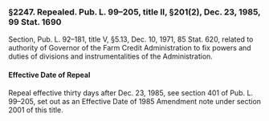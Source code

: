 ### §2247. Repealed. Pub. L. 99–205, title II, §201(2), Dec. 23, 1985, 99 Stat. 1690 ###

Section, Pub. L. 92–181, title V, §5.13, Dec. 10, 1971, 85 Stat. 620, related to authority of Governor of the Farm Credit Administration to fix powers and duties of divisions and instrumentalities of the Administration.

#### Effective Date of Repeal ####

Repeal effective thirty days after Dec. 23, 1985, see section 401 of Pub. L. 99–205, set out as an Effective Date of 1985 Amendment note under section 2001 of this title.